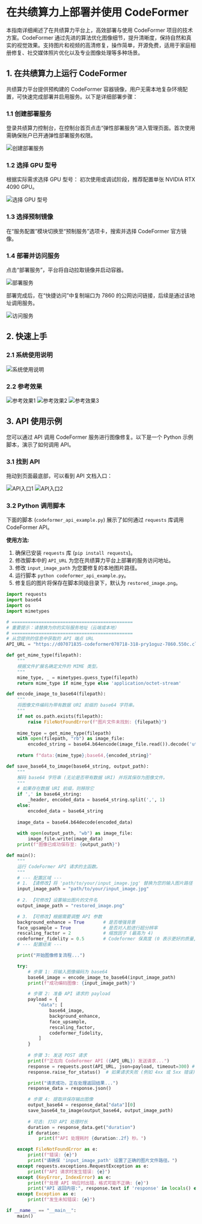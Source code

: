 
# 在共绩算力上部署并使用 CodeFormer

本指南详细阐述了在共绩算力平台上，高效部署与使用 CodeFormer 项目的技术方案。CodeFormer 通过先进的算法优化图像细节，提升清晰度，保持自然和真实的视觉效果。支持图片和视频的高清修复，操作简单，开源免费，适用于家庭相册修复、社交媒体照片优化以及专业图像处理等多种场景。

## 1. 在共绩算力上运行 CodeFormer

共绩算力平台提供预构建的 CodeFormer 容器镜像，用户无需本地复杂环境配置，可快速完成部署并启用服务。以下是详细部署步骤：

### 1.1 创建部署服务
登录共绩算力控制台，在控制台首页点击“弹性部署服务”进入管理页面。首次使用需确保账户已开通弹性部署服务权限。

![创建部署服务](placeholder.png)

### 1.2 选择 GPU 型号
根据实际需求选择 GPU 型号：
初次使用或调试阶段，推荐配置单张 NVIDIA RTX 4090 GPU。

![选择 GPU 型号](placeholder.png)

### 1.3 选择预制镜像
在“服务配置”模块切换至“预制服务”选项卡，搜索并选择 CodeFormer 官方镜像。

### 1.4 部署并访问服务
点击“部署服务”，平台将自动拉取镜像并启动容器。

![部署服务](placeholder.png)

部署完成后，在“快捷访问”中复制端口为 7860 的公网访问链接，后续是通过该地址调用服务。

![访问服务](placeholder.png)

## 2. 快速上手

### 2.1 系统使用说明

![系统使用说明](placeholder.png)

### 2.2 参考效果

![参考效果1](placeholder.png)
![参考效果2](placeholder.png)
![参考效果3](placeholder.png)

## 3. API 使用示例

您可以通过 API 调用 CodeFormer 服务进行图像修复。以下是一个 Python 示例脚本，演示了如何调用 API。

### 3.1 找到 API
拖动到页面最底部，可以看到 API 文档入口：

![API入口1](placeholder.png)
![API入口2](placeholder.png)

### 3.2 Python 调用脚本

下面的脚本 (`codeformer_api_example.py`) 展示了如何通过 `requests` 库调用 CodeFormer API。

**使用方法:**

1.  确保已安装 `requests` 库 (`pip install requests`)。
2.  修改脚本中的 `API_URL` 为您在共绩算力平台上部署的服务访问地址。
3.  修改 `input_image_path` 为您要修复的本地图片路径。
4.  运行脚本 `python codeformer_api_example.py`。
5.  修复后的图片将保存在脚本同级目录下，默认为 `restored_image.png`。

```python
import requests
import base64
import os
import mimetypes

# =============================================
# 重要提示：请替换为你的实际服务地址（云端或本地）
# =============================================
# 从您提供的信息中获取的 API 端点 URL
API_URL = "https://d07071835-codeformer070718-318-pry1oguz-7860.550c.cloud/run/predict"

def get_mime_type(filepath):
    """
    根据文件扩展名确定文件的 MIME 类型。
    """
    mime_type, _ = mimetypes.guess_type(filepath)
    return mime_type if mime_type else 'application/octet-stream'

def encode_image_to_base64(filepath):
    """
    将图像文件编码为带有数据 URI 前缀的 base64 字符串。
    """
    if not os.path.exists(filepath):
        raise FileNotFoundError(f"图片文件未找到: {filepath}")
    
    mime_type = get_mime_type(filepath)
    with open(filepath, "rb") as image_file:
        encoded_string = base64.b64encode(image_file.read()).decode('utf-8')
    
    return f"data:{mime_type};base64,{encoded_string}"

def save_base64_to_image(base64_string, output_path):
    """
    解码 base64 字符串 (无论是否带有数据 URI) 并将其保存为图像文件。
    """
    # 如果存在数据 URI 前缀，则移除它
    if ',' in base64_string:
        _header, encoded_data = base64_string.split(',', 1)
    else:
        encoded_data = base64_string
        
    image_data = base64.b64decode(encoded_data)
    
    with open(output_path, "wb") as image_file:
        image_file.write(image_data)
    print(f"图像已成功保存至: {output_path}")

def main():
    """
    运行 CodeFormer API 请求的主函数。
    """
    # --- 配置区域 ---
    # 1. 【请修改】将 'path/to/your/input_image.jpg' 替换为您的输入图片路径
    input_image_path = "path/to/your/input_image.jpg"
    
    # 2. 【可修改】设置输出图片的文件名
    output_image_path = "restored_image.png"

    # 3. 【可修改】根据需要调整 API 参数
    background_enhance = True       # 是否增强背景
    face_upsample = True            # 是否对人脸进行超分辨率
    rescaling_factor = 2            # 缩放因子 (最高为 4)
    codeformer_fidelity = 0.5       # Codeformer 保真度 (0 表示更好的质量, 1 表示更好的人脸身份保留)
    # --- 配置结束 ---

    print("开始图像修复流程...")

    try:
        # 步骤 1: 将输入图像编码为 base64
        base64_image = encode_image_to_base64(input_image_path)
        print(f"成功编码图像: {input_image_path}")

        # 步骤 2: 准备 API 请求的 payload
        payload = {
            "data": [
                base64_image,
                background_enhance,
                face_upsample,
                rescaling_factor,
                codeformer_fidelity,
            ]
        }
        
        # 步骤 3: 发送 POST 请求
        print(f"正在向 CodeFormer API ({API_URL}) 发送请求...")
        response = requests.post(API_URL, json=payload, timeout=300) # 设置300秒超时
        response.raise_for_status()  # 如果请求失败 (例如 4xx 或 5xx 错误), 则会抛出异常

        print("请求成功，正在处理返回结果...")
        response_data = response.json()

        # 步骤 4: 提取并保存输出图像
        output_base64 = response_data["data"][0]
        save_base64_to_image(output_base64, output_image_path)
        
        # 可选: 打印 API 处理时长
        duration = response_data.get("duration")
        if duration:
            print(f"API 处理耗时 {duration:.2f} 秒。")

    except FileNotFoundError as e:
        print(f"错误: {e}")
        print("请确保 'input_image_path' 设置了正确的图片文件路径。")
    except requests.exceptions.RequestException as e:
        print(f"API 请求时发生错误: {e}")
    except (KeyError, IndexError) as e:
        print(f"处理 API 响应时出错，格式可能不正确: {e}")
        print("API 返回内容:", response.text if 'response' in locals() else 'N/A')
    except Exception as e:
        print(f"发生未知错误: {e}")

if __name__ == "__main__":
    main()
``` 